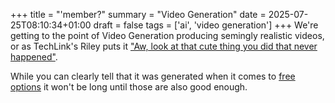 +++
title = "'member?"
summary = "Video Generation"
date = 2025-07-25T08:10:34+01:00
draft = false
tags = ['ai', 'video generation']
+++
We're getting to the point of Video Generation producing semingly realistic videos, or as TechLink's Riley puts it ["Aw, look at that cute thing you did that never happened"](https://www.youtube.com/watch?v=6fyz1u7OyA4&t=456s).

While you can clearly tell that it was generated when it comes to [free options](https://huggingface.co/spaces/Lightricks/ltx-video-distilled) it won't be long until those are also good enough.
